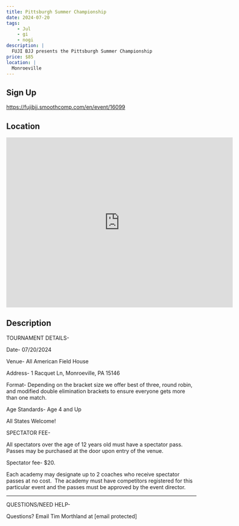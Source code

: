 ```yaml
---
title: Pittsburgh Summer Championship
date: 2024-07-20
tags:
    - Jul
    - gi 
    - nogi 
description: |
  FUJI BJJ presents the Pittsburgh Summer Championship
price: $85
location: |
  Monroeville
---
```

## Sign Up
https://fujibjj.smoothcomp.com/en/event/16099

## Location
<iframe src="https://www.google.com/maps/embed?pb=!1m18!1m12!1m3!1d12345.6789!2d-79.7853580!3d40.4328461!2m3!1f0!2f0!3f0!3m2!1i1024!2i768!4f13.1!3m3!1m2!1s0x0%3A0x0!2z40.4328461!5e0!3m2!1sen!2sus!4v1234567890" width="600" height="450" style="border:0;" allowfullscreen="" loading="lazy"></iframe>

## Description
TOURNAMENT DETAILS- 


Date- 07/20/2024


Venue- All American Field House


Address- 1 Racquet Ln, Monroeville, PA 15146


Format- Depending on the bracket size we offer best of three, round robin, and modified double elimination brackets to ensure everyone gets more than one match.


Age Standards- Age 4 and Up


All States Welcome!


SPECTATOR FEE-


All spectators over the age of 12 years old must have a spectator pass.  Passes may be purchased at the door upon entry of the venue.



Spectator fee- $20.



Each academy may designate up to 2 coaches who receive spectator passes at no cost.  The academy must have competitors registered for this particular event and the passes must be approved by the event director.


_______________________________________________________________________________


QUESTIONS/NEED HELP-


Questions? Email Tim Morthland at [email protected]